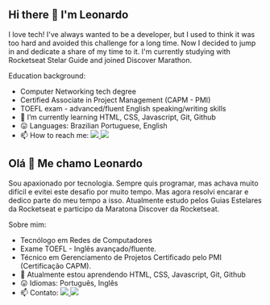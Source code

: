 ## Hi there 👋 I'm Leonardo

I love tech! I've always wanted to be a developer, but I used to think it was too hard and avoided this challenge for a long time. Now I decided to jump in and dedicate a share of my time to it. I'm currently studying with Rocketseat Stelar Guide and joined Discover Marathon.

Education background:
- Computer Networking tech degree
- Certified Associate in Project Management (CAPM - PMI)
- TOEFL exam - advanced/fluent English speaking/writing skills
- 🌱 I’m currently learning HTML, CSS, Javascript, Git, Github
- :stuck_out_tongue: Languages: Brazilian Portuguese, English
- 📫 How to reach me: <a href="https://linktr.ee/leonardo.carneiro" title="Linktree" target="_blank"><img src="https://img.shields.io/badge/Click-Linktree-success"> </a> <a href="mailto:leonardo.carneiro084@gmail.com" title="Email"><img src="https://img.shields.io/badge/Click-Gmail-red"></a>

## Olá 👋 Me chamo Leonardo

Sou apaxionado por tecnologia. Sempre quis programar, mas achava muito difícil e evitei este desafio por muito tempo. Mas agora resolvi encarar e dedico parte do meu tempo a isso. Atualmente estudo pelos Guias Estelares da Rocketseat e participo da Maratona Discover da Rocketseat.

Sobre mim:
- Tecnólogo em Redes de Computadores
- Exame TOEFL - Inglês avançado/fluente. 
- Técnico em Gerenciamento de Projetos Certificado pelo PMI (Certificação CAPM). 
- 🌱 Atualmente estou aprendendo HTML, CSS, Javascript, Git, Github
- :stuck_out_tongue: Idiomas: Português, Inglês
- 📫 Contato: <a href="https://linktr.ee/leonardo.carneiro" title="Linktree" target="_blank"><img src="https://img.shields.io/badge/Clique-Linktree-success"> </a> <a href="mailto:leonardo.carneiro084@gmail.com" title="Email"><img src="https://img.shields.io/badge/Clique-Gmail-red"></a>

<!--

- 👯 I’m looking to collaborate on ... 
- 🤔 I’m looking for help with ...
- 💬 Ask me about ...
- 😄 Pronouns: ...
- ⚡ Fun fact: ...

-->

